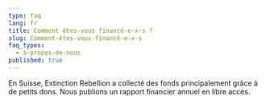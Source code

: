 ```yaml
---
type: faq
lang: fr
title: Comment êtes-vous financé·e·x·s ?
slug: Comment-êtes-vous-financé-e-x-s
faq_types:
  - à-propos-de-nous
published: true
---
```

En Suisse, Extinction Rebellion a collecté des fonds principalement grâce à de petits dons. Nous publions un rapport financier annuel en libre accès.